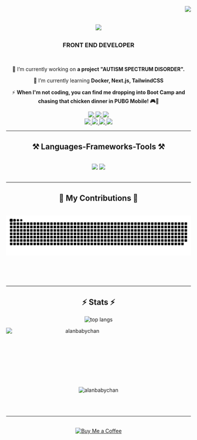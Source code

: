 <img align="right" src="https://visitor-badge.laobi.icu/badge?page_id=alanbabychan.alanbabychan" />

<h1 align="center">
    <img src="https://readme-typing-svg.herokuapp.com/?font=Righteous&size=35&center=true&vCenter=true&width=500&height=70&duration=4000&lines=Hey+There!+👋;+I'm+ALAN+BABYCHAN!;" />
</h1>

<h3 align="center">FRONT END DEVELOPER</h3>

<br/>

<div align="center">
 
 🔭 I’m currently working on **a project "AUTISM SPECTRUM DISORDER".**
 
 🌱 I’m currently learning **Docker, Next.js, TailwindCSS**

 ⚡ **When I'm not coding, you can find me dropping into Boot Camp and chasing that chicken dinner in PUBG Mobile! 🎮🐔**

 </div>
 
<div align="center"> 
  <a href="mailto:alenbabychan@gmail.com">
    <img src="https://img.shields.io/badge/Gmail-FF5722?style=for-the-badge&logo=Gmail&logoColor=white" target="_blank" />
  </a>
  <a href="https://www.linkedin.com/in/alanbabychan/" target="_blank">
    <img src="https://img.shields.io/badge/LinkedIn-0077B5?style=for-the-badge&logo=linkedin&logoColor=white" target="_blank" />
  </a>
  <a href="https://portfolio-alen.vercel.app/" target="_blank">
     <img src="https://img.shields.io/badge/Portfolio-FF5722?style=for-the-badge&logo=todoist&logoColor=white" target="_blank" /> <!-- sqlite, safari, google-chrome are other good icon options -->
    <div>
<a href="https://www.instagram.com/kiddo.x.__/" target="_blank">
    <img src="https://img.shields.io/badge/instagram-333333?style=for-the-badge&logo=instagram&logoColor=orange" />
<a href="https://www.facebook.com/kiddo.x23" target="_blank">
    <img src="https://img.shields.io/badge/facebook-333333?style=for-the-badge&logo=facebook&logoColor=blue" />
<a href="https://x.com/alan_babychan" target="_blank">
    <img src="https://img.shields.io/badge/twitter-333333?style=for-the-badge&logo=x&logoColor=black" />
<a href="https://www.snapchat.com/add/kiddo.x23" target="_blank">
    <img src="https://img.shields.io/badge/snapchat-333333?style=for-the-badge&logo=snapchat&logoColor=yellow" />
  </a>
  </a>
</div>

 <hr/>
 
<h2 align="center">⚒️ Languages-Frameworks-Tools ⚒️</h2>
<br/>
<div align="center">
    <img src="https://skillicons.dev/icons?i=react,html,css,vscode,github,tailwind,git,php,docker" />
    <img src="https://skillicons.dev/icons?i=python,javascript,typescript,mongodb,c,java,nextjs,mysql" /><br>
</div>

<br/>
<hr/>

<div align="center">
  <h2>🐍 My Contributions 🐍</h2>
  <br>
  <img alt="snake eating my contributions" src="https://raw.githubusercontent.com/salesp07/salesp07/output/github-contribution-grid-snake.svg" />
  
  <br/><br/><br/>
</div>

<hr/>

<h2 align="center">⚡ Stats ⚡</h2>
<div>
    <p>
        <img width="600" height="250" src="https://github-readme-stats.vercel.app/api/top-langs/?username=alanbabychan&layout=compact&theme=radical" alt="top langs" />
    </p>

  <p>
        <img align="left" width="400" height="160" src="https://github-readme-stats.vercel.app/api?username=alanbabychan&show_icons=true&locale=en&theme=radical" alt="alanbabychan" />
        <img align="center" width="400" height="160" src="https://github-readme-streak-stats.herokuapp.com/?user=alanbabychan&show_icons=true&locale=en&theme=radical" alt="alanbabychan" />

   </p>
</div>

<br/><br/>

<hr/>

<br/>

<div align="center">
<a href='https://www.buymeacoffee.com/alanbabychan' target='_blank'><img height='64' style='border:0px;height:64px;' src='https://storage.ko-fi.com/cdn/kofi1.png?v=3' border='0' alt='Buy Me a Coffee' /></a>
</div>

<br/>
